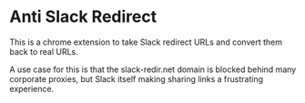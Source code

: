 # Anti Slack Redirect

This is a chrome extension to take Slack redirect URLs and convert them back to real URLs.

A use case for this is that the slack-redir.net domain is blocked behind many corporate proxies, but Slack itself making sharing links a frustrating experience.